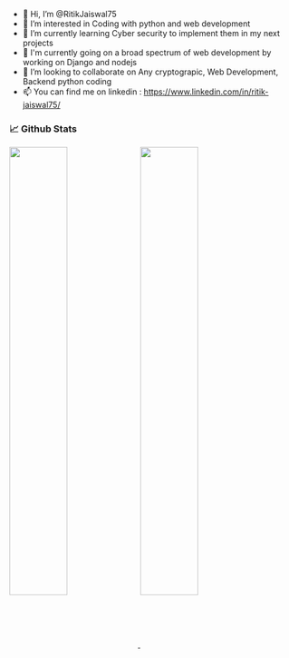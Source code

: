 - 👋 Hi, I’m @RitikJaiswal75
- 👀 I’m interested in Coding with python and web development
- 🌱 I’m currently learning Cyber security to implement them in my next projects
- 🌱 I'm currently going on a broad spectrum of web development by working on Django and nodejs
- 💞️ I’m looking to collaborate on Any cryptograpic, Web Development, Backend python coding
- 📫 You can find me on linkedin : https://www.linkedin.com/in/ritik-jaiswal75/

### 📈 **Github Stats**
<div float= "left">
<a href="https://github.com/RitikJaiswal75">
<img width="45%" align="center" src="https://github-readme-stats.vercel.app/api?username=RitikJaiswal75&layout=compact&show_icons=true&include_all_commits=true&theme=blue-green&count_private=true">
  </a>
<a href="https://github.com/remcohalman/github-readme-stats">
<img width="45%" align="center" src="https://github-readme-streak-stats.herokuapp.com/?user=RitikJaiswal75&layout=compact&theme=radical&custom_title=streak-stats-ty&hide_border=false&layout=compact" />
  </a>
</div>

<!---
RitikJaiswal75/RitikJaiswal75 is a ✨ special ✨ repository because its `README.md` (this file) appears on your GitHub profile.
You can click the Preview link to take a look at your changes.
--->
